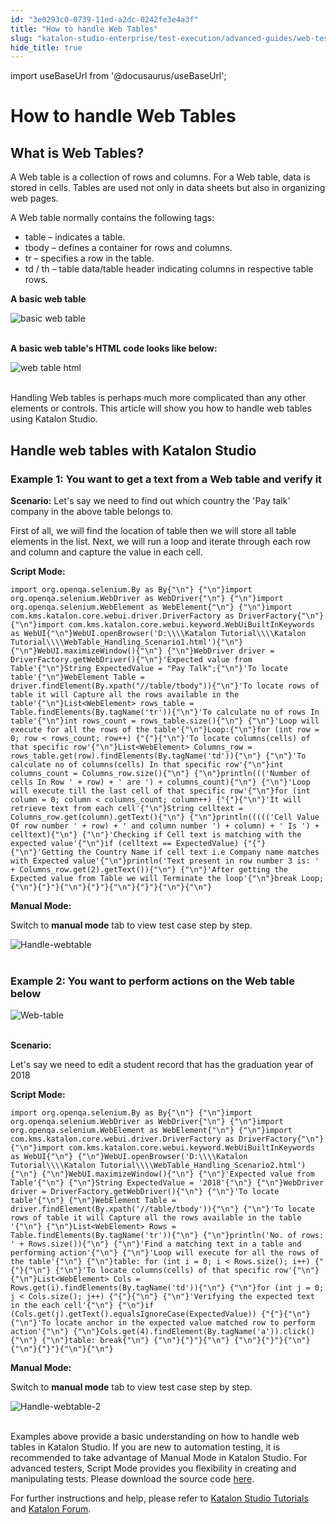 ```yaml
---
id: "3e0293c0-0739-11ed-a2dc-0242fe3e4a3f"
title: "How to handle Web Tables"
slug: "katalon-studio-enterprise/test-execution/advanced-guides/web-testing/how-to-handle-web-tables"
hide_title: true
---
```

import useBaseUrl from '@docusaurus/useBaseUrl';

    

# <a id="id_handle_web_tables" class="anchor_top_offset"/><a id="ariaid-title1" class="anchor_top_offset"/>How to handle Web Tables

    
    
  
    

## <a id="id_1" class="anchor_top_offset"/>What is Web Tables?

    
      
<p xmlns="http://www.w3.org/1999/xhtml" className="p">A Web table is a collection of rows and columns. For a Web   table, data is stored in cells. Tables are used not only in data   sheets but also in organizing web pages.</p> 
      
<p xmlns="http://www.w3.org/1999/xhtml" className="p">A Web table normally contains the following tags:</p> 
      
<ul xmlns="http://www.w3.org/1999/xhtml" className="ul">   <li className="li">table – indicates a table.</li>   <li className="li">tbody – defines a container for rows and columns.</li>   <li className="li">tr – specifies a row in the table.</li>   <li className="li">td / th – table data/table header indicating columns in     respective table rows.</li> </ul> 
      
<p xmlns="http://www.w3.org/1999/xhtml" className="p">   <strong className="ph b">A basic web table</strong> </p> 
      
<p xmlns="http://www.w3.org/1999/xhtml" className="p">   <img className="image" src={useBaseUrl("https://github.com/katalon-studio/docs-images/raw/master/katalon-studio/tutorials/handle_web_tables/A-Basic-Webtable.png")} alt="basic web table" /><br /><br /> </p> 
      
<p xmlns="http://www.w3.org/1999/xhtml" className="p">   <strong className="ph b">A basic web table's HTML code looks like     below:</strong> </p> 
      
<p xmlns="http://www.w3.org/1999/xhtml" className="p">   <img className="image" src={useBaseUrl("https://github.com/katalon-studio/docs-images/raw/master/katalon-studio/tutorials/handle_web_tables/web-tables-HTML-code.png")} alt="web table html" /><br /><br /> </p> 
      
<p xmlns="http://www.w3.org/1999/xhtml" className="p">Handling Web tables is perhaps much more complicated than any   other elements or controls. This article will show you how to   handle web tables using Katalon Studio.</p> 
    
  
    

## <a id="id_2" class="anchor_top_offset"/>Handle web tables with Katalon Studio

    
          

### <a id="id_3" class="anchor_top_offset"/>Example 1: You want to get a text from a Web table and         verify it

<p xmlns="http://www.w3.org/1999/xhtml" className="p">   <strong className="ph b">Scenario:</strong>  Let's say we need to find out   which country the 'Pay talk' company in the above table belongs   to.</p> 
<p xmlns="http://www.w3.org/1999/xhtml" className="p">First of all, we will find the location of table then we will   store all table elements in the list. Next, we will run a loop and   iterate through each row and column and capture the value in each   cell.</p> 
<p xmlns="http://www.w3.org/1999/xhtml" className="p">   <strong className="ph b">Script Mode:</strong> </p> 
<pre xmlns="http://www.w3.org/1999/xhtml" className="pre codeblock"><code>import org.openqa.selenium.By as By{"\n"} {"\n"}import org.openqa.selenium.WebDriver as WebDriver{"\n"} {"\n"}import org.openqa.selenium.WebElement as WebElement{"\n"} {"\n"}import com.kms.katalon.core.webui.driver.DriverFactory as DriverFactory{"\n"} {"\n"}import com.kms.katalon.core.webui.keyword.WebUiBuiltInKeywords as WebUI{"\n"}WebUI.openBrowser('D:\\\\Katalon Tutorial\\\\Katalon Tutorial\\\\WebTable_Handling_Scenario1.html'){"\n"} {"\n"}WebUI.maximizeWindow(){"\n"} {"\n"}WebDriver driver = DriverFactory.getWebDriver(){"\n"}'Expected value from Table'{"\n"}String ExpectedValue = "Pay Talk";{"\n"}'To locate table'{"\n"}WebElement Table = driver.findElement(By.xpath("//table/tbody")){"\n"}'To locate rows of table it will Capture all the rows available in the table'{"\n"}List&lt;WebElement&gt; rows_table = Table.findElements(By.tagName('tr')){"\n"}'To calculate no of rows In table'{"\n"}int rows_count = rows_table.size(){"\n"} {"\n"}'Loop will execute for all the rows of the table'{"\n"}Loop:{"\n"}for (int row = 0; row &lt; rows_count; row++) {"{"}{"\n"}'To locate columns(cells) of that specific row'{"\n"}List&lt;WebElement&gt; Columns_row = rows_table.get(row).findElements(By.tagName('td')){"\n"} {"\n"}'To calculate no of columns(cells) In that specific row'{"\n"}int columns_count = Columns_row.size(){"\n"} {"\n"}println((('Number of cells In Row ' + row) + ' are ') + columns_count){"\n"} {"\n"}'Loop will execute till the last cell of that specific row'{"\n"}for (int column = 0; column &lt; columns_count; column++) {"{"}{"\n"}'It will retrieve text from each cell'{"\n"}String celltext = Columns_row.get(column).getText(){"\n"} {"\n"}println((((('Cell Value Of row number ' + row) + ' and column number ') + column) + ' Is ') + celltext){"\n"} {"\n"}'Checking if Cell text is matching with the expected value'{"\n"}if (celltext == ExpectedValue) {"{"}{"\n"}'Getting the Country Name if cell text i.e Company name matches with Expected value'{"\n"}println('Text present in row number 3 is: ' + Columns_row.get(2).getText()){"\n"} {"\n"}'After getting the Expected value from Table we will Terminate the loop'{"\n"}break Loop;{"\n"}{"}"}{"\n"}{"}"}{"\n"}{"}"}{"\n"}{"\n"}</code></pre> 
<p xmlns="http://www.w3.org/1999/xhtml" className="p">   <strong className="ph b">Manual Mode:</strong> </p> 
<p xmlns="http://www.w3.org/1999/xhtml" className="p">Switch to <strong className="ph b">manual mode</strong> tab to view test case   step by step.</p> 
<p xmlns="http://www.w3.org/1999/xhtml" className="p">   <img className="image" src={useBaseUrl("https://github.com/katalon-studio/docs-images/raw/master/katalon-studio/tutorials/handle_web_tables/Handle-webtable.png")} alt="Handle-webtable" /><br /><br /> </p> 

### <a id="id_4" class="anchor_top_offset"/>Example 2: You want to perform actions on the Web table         below

<p xmlns="http://www.w3.org/1999/xhtml" className="p">   <img className="image" src={useBaseUrl("https://github.com/katalon-studio/docs-images/raw/master/katalon-studio/tutorials/handle_web_tables/Web-table.png")} alt="Web-table" /><br /><br /> </p> 
<p xmlns="http://www.w3.org/1999/xhtml" className="p">   <strong className="ph b">Scenario:</strong> </p> 
<p xmlns="http://www.w3.org/1999/xhtml" className="p">Let's say we need to edit a student record that has the   graduation year of 2018</p> 
<p xmlns="http://www.w3.org/1999/xhtml" className="p">   <strong className="ph b">Script Mode:</strong> </p> 
<pre xmlns="http://www.w3.org/1999/xhtml" className="pre codeblock"><code>import org.openqa.selenium.By as By{"\n"} {"\n"}import org.openqa.selenium.WebDriver as WebDriver{"\n"} {"\n"}import org.openqa.selenium.WebElement as WebElement{"\n"} {"\n"}import com.kms.katalon.core.webui.driver.DriverFactory as DriverFactory{"\n"} {"\n"}import com.kms.katalon.core.webui.keyword.WebUiBuiltInKeywords as WebUI{"\n"} {"\n"}WebUI.openBrowser('D:\\\\Katalon Tutorial\\\\Katalon Tutorial\\\\WebTable_Handling_Scenario2.html'){"\n"} {"\n"}WebUI.maximizeWindow(){"\n"} {"\n"}'Expected value from Table'{"\n"} {"\n"}String ExpectedValue = '2018'{"\n"} {"\n"}WebDriver driver = DriverFactory.getWebDriver(){"\n"} {"\n"}'To locate table'{"\n"} {"\n"}WebElement Table = driver.findElement(By.xpath('//table/tbody')){"\n"} {"\n"}'To locate rows of table it will Capture all the rows available in the table '{"\n"} {"\n"}List&lt;WebElement&gt; Rows = Table.findElements(By.tagName('tr')){"\n"} {"\n"}println('No. of rows: ' + Rows.size()){"\n"} {"\n"}'Find a matching text in a table and performing action'{"\n"} {"\n"}'Loop will execute for all the rows of the table'{"\n"} {"\n"}table: for (int i = 0; i &lt; Rows.size(); i++) {"{"}{"\n"} {"\n"}'To locate columns(cells) of that specific row'{"\n"} {"\n"}List&lt;WebElement&gt; Cols = Rows.get(i).findElements(By.tagName('td')){"\n"} {"\n"}for (int j = 0; j &lt; Cols.size(); j++) {"{"}{"\n"} {"\n"}'Verifying the expected text in the each cell'{"\n"} {"\n"}if (Cols.get(j).getText().equalsIgnoreCase(ExpectedValue)) {"{"}{"\n"} {"\n"}'To locate anchor in the expected value matched row to perform action'{"\n"} {"\n"}Cols.get(4).findElement(By.tagName('a')).click(){"\n"} {"\n"}table: break{"\n"} {"\n"}{"}"}{"\n"} {"\n"}{"}"}{"\n"} {"\n"}{"}"}{"\n"}{"\n"}</code></pre> 
<p xmlns="http://www.w3.org/1999/xhtml" className="p">   <strong className="ph b">Manual Mode:</strong> </p> 
<p xmlns="http://www.w3.org/1999/xhtml" className="p">Switch to <strong className="ph b">manual mode</strong> tab to view test case   step by step.</p> 
<p xmlns="http://www.w3.org/1999/xhtml" className="p">   <img className="image" src={useBaseUrl("https://github.com/katalon-studio/docs-images/raw/master/katalon-studio/tutorials/handle_web_tables/Handle-webtable-2.png")} alt="Handle-webtable-2" /><br /><br /> </p> 
<p xmlns="http://www.w3.org/1999/xhtml" className="p">Examples above provide a basic understanding on how to handle   web tables in Katalon Studio. If you are new to automation testing,   it is recommended to take advantage of Manual Mode in Katalon   Studio. For advanced testers, Script Mode provides you flexibility   in creating and manipulating tests. Please download the source code   <a className="xref j-external-link" href="https://github.com/katalon-studio/katalon-web-automation" target="_blank">here</a>.</p> 
<p xmlns="http://www.w3.org/1999/xhtml" className="p">For further instructions and help, please refer to <a className="xref" href="/docs/katalon-studio-enterprise/set-up-katalon-studio/set-up-overview">Katalon Studio     Tutorials</a> and <a className="xref j-external-link" href="https://forum.katalon.com/" target="_blank">Katalon Forum</a>.</p> 
